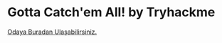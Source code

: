 # Gotta Catch'em All! by Tryhackme
<a href="https://tryhackme.com/room/pokemon" rel="nofollow">Odaya Buradan Ulaşabilirsiniz.</a> 
